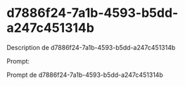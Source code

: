 # d7886f24-7a1b-4593-b5dd-a247c451314b

Description de d7886f24-7a1b-4593-b5dd-a247c451314b

Prompt:

Prompt de d7886f24-7a1b-4593-b5dd-a247c451314b